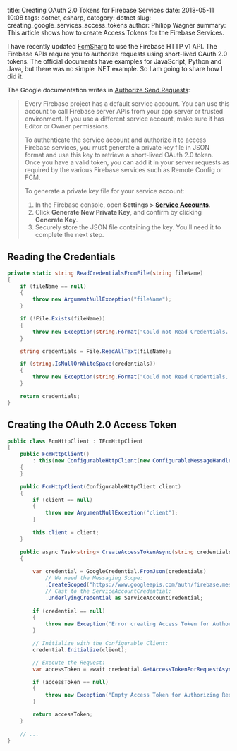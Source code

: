 ﻿title: Creating OAuth 2.0 Tokens for Firebase Services
date: 2018-05-11 10:08
tags: dotnet, csharp, 
category: dotnet
slug: creating_google_services_access_tokens
author: Philipp Wagner
summary: This article shows how to create Access Tokens for the Firebase Services.

I have recently updated [FcmSharp] to use the Firebase HTTP v1 API. The Firebase APIs require you to authorize requests 
using short-lived OAuth 2.0 tokens. The official documents have examples for JavaScript, Python and Java, but there was 
no simple .NET example. So I am going to share how I did it.

The Google documentation writes in [Authorize Send Requests]:

> Every Firebase project has a default service account. You can use this account to call Firebase server APIs from your 
> app server or trusted environment. If you use a different service account, make sure it has Editor or Owner permissions.
> 
> To authenticate the service account and authorize it to access Firebase services, you must generate a private key file 
> in JSON format and use this key to retrieve a short-lived OAuth 2.0 token. Once you have a valid token, you can add it 
> in your server requests as required by the various Firebase services such as Remote Config or FCM.
> 
> To generate a private key file for your service account:
> 
> 1. In the Firebase console, open **Settings > [Service Accounts](https://console.firebase.google.com/project/_/settings/serviceaccounts/adminsdk)**.
> 2. Click **Generate New Private Key**, and confirm by clicking **Generate Key**.
> 3. Securely store the JSON file containing the key. You'll need it to complete the next step.

## Reading the Credentials ##

```csharp
private static string ReadCredentialsFromFile(string fileName)
{
    if (fileName == null)
    {
        throw new ArgumentNullException("fileName");
    }

    if (!File.Exists(fileName))
    {
        throw new Exception(string.Format("Could not Read Credentials. (Reason = File Does Not Exist, FileName = '{0}')", fileName));
    }

    string credentials = File.ReadAllText(fileName);

    if (string.IsNullOrWhiteSpace(credentials))
    {
        throw new Exception(string.Format("Could not Read Credentials. (Reason = File Is Empty, FileName = '{0}')", fileName));
    }

    return credentials;
}
```

## Creating the OAuth 2.0 Access Token ##

```csharp
public class FcmHttpClient : IFcmHttpClient
{
    public FcmHttpClient()
        : this(new ConfigurableHttpClient(new ConfigurableMessageHandler(new HttpClientHandler())))
    {
    }

    public FcmHttpClient(ConfigurableHttpClient client) 
    {
        if (client == null)
        {
            throw new ArgumentNullException("client");
        }
        
        this.client = client;
    }

    public async Task<string> CreateAccessTokenAsync(string credentials, CancellationToken cancellationToken)
    {
        
        var credential = GoogleCredential.FromJson(credentials)    
            // We need the Messaging Scope:
            .CreateScoped("https://www.googleapis.com/auth/firebase.messaging")
            // Cast to the ServiceAccountCredential:
            .UnderlyingCredential as ServiceAccountCredential;
        
        if (credential == null)
        {
            throw new Exception("Error creating Access Token for Authorizing Request");
        }

        // Initialize with the Configurable Client:
        credential.Initialize(client);

        // Execute the Request:
        var accessToken = await credential.GetAccessTokenForRequestAsync(cancellationToken: cancellationToken);

        if (accessToken == null)
        {
            throw new Exception("Empty Access Token for Authorizing Request");
        }

        return accessToken;
    }
    
    // ...
}
```

[FcmSharp]: https://github.com/bytefish/FcmSharp
[Authorize Send Requests]: https://firebase.google.com/docs/cloud-messaging/auth-server